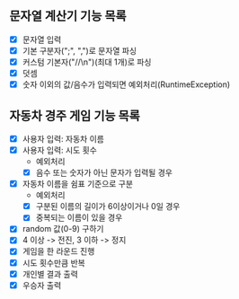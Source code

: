 ## 문자열 계산기 기능 목록  
- [X] 문자열 입력  
- [X] 기본 구분자(";", ",")로 문자열 파싱  
- [X] 커스텀 기본자("//\n")(최대 1개)로 파싱  
- [X] 덧셈  
- [X] 숫자 이외의 값/음수가 입력되면 예외처리(RuntimeException)  

## 자동차 경주 게임 기능 목록  
- [X] 사용자 입력: 자동차 이름   
- [X] 사용자 입력: 시도 횟수  
    *  예외처리  
    - [X] 음수 또는 숫자가 아닌 문자가 입력될 경우  
- [X] 자동차 이름을 쉼표 기준으로 구분  
    *  예외처리  
    - [X] 구분된 이름의 길이가 6이상이거나 0일 경우  
    - [X] 중복되는 이름이 있을 경우  
- [X] random 값(0-9) 구하기  
- [X] 4 이상 -> 전진, 3 이하 -> 정지  
- [X] 게임을 한 라운드 진행  
- [X] 시도 횟수만큼 반복  
- [X] 개인별 결과 출력  
- [X] 우승자 출력  
